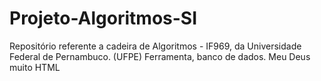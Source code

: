 # Projeto-Algoritmos-SI
Repositório referente a cadeira de Algoritmos - IF969, da Universidade Federal de Pernambuco. (UFPE)
Ferramenta, banco de dados. Meu Deus muito HTML
